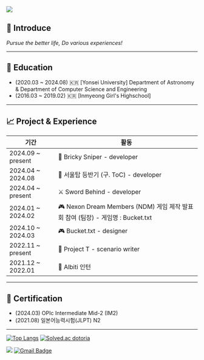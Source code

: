 <img src="https://capsule-render.vercel.app/api?type=slice&color=auto&height=200&section=header&text=Seohyun%20Jang&desc=Thank%20you%20for%20visiting&rotate=13&fontSize=40&fontAlign=80&descAlign=80&fontAlignY=20&descAlignY=40&fontColor=ffffff&animation=fadeIn" />

## 📌 Introduce
*Pursue the better life, Do various experiences!*

---

## 🏫 Education
* (2020.03 ~ 2024.08) 🇰🇷 [Yonsei University] Department of Astronomy & Department of Computer Science and Engineering
* (2016.03 ~ 2019.02) 🇰🇷 [Inmyeong Girl's Highschool]

---

## 📈 Project & Experience

기간 | 활동
--------- | ---------
2024.09 ~ present | 🧱 Bricky Sniper - developer
2024.04 ~ 2024.08 | 📇 서울탑 등반기 (구. ToC) - developer
2024.04 ~ present | ⚔️ Sword Behind - developer
2024.01 ~ 2024.02 | 🎮 Nexon Dream Members (NDM) 게임 제작 발표회 참여 (팀장) - 게임명 : Bucket.txt
2024.10 ~ 2024.03 | 🎮 Bucket.txt - designer
2022.11 ~ present | 📱 Project T - scenario writer
2021.12 ~ 2022.01 | 📑 Albiti 인턴

---

## 📄 Certification
* (2024.03) OPIc Intermediate Mid-2 (IM2)
* (2021.08) 일본어능력시험(JLPT) N2

---

[![Top Langs](https://github-readme-stats.vercel.app/api/top-langs/?username=Dotoria)](https://github.com/anuraghazra/github-readme-stats)
[![Solved.ac
dotoria](http://mazassumnida.wtf/api/v2/generate_badge?boj=dotoria)](https://solved.ac/dotoria)

<a href="https://www.instagram.com/jade.hyun1/"><img src="https://img.shields.io/badge/Instagram-E4405F?style=flat-square&logo=Instagram&logoColor=white"/></a>
[![Gmail Badge](https://img.shields.io/badge/Gmail-d14836?style=flat-square&logo=Gmail&logoColor=white&link=mailto:mailto:dotless13@gmail.com)](mailto:dotless13@gmail.com)

<!--
**Dotoria/Dotoria** is a ✨ _special_ ✨ repository because its `README.md` (this file) appears on your GitHub profile.

Here are some ideas to get you started:

- 🔭 I’m currently working on ...
- 🌱 I’m currently learning ...
- 👯 I’m looking to collaborate on ...
- 🤔 I’m looking for help with ...
- 💬 Ask me about ...
- 📫 How to reach me: ...
- 😄 Pronouns: ...
- ⚡ Fun fact: ...
-->
